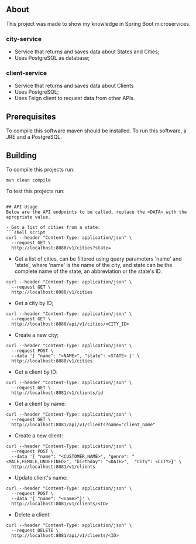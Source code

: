 ## About
This project was made to show my knowledge in Spring Boot microservices.

### city-service
- Service that returns and saves data about States and Cities;
- Uses PostgreSQL as database;

### client-service
- Service that returns and saves data about Clients
- Uses PostgreSQL;
- Uses Feign client to request data from other APIs.

## Prerequisites
To compile this software maven should be installed.
To run this software, a JRE and a PostgreSQL.

## Building
To compile this projects run:
```shell script
mvn clean compile
```
To test this projects run:
```shell script

## API Usage
Below are the API endpoints to be called, replace the <DATA> with the apropriate value.

- Get a list of cities from a state:
```shell script
curl --header "Content-Type: application/json" \
  --request GET \
  http://localhost:8080/v1/cities?state=
```

- Get a list of cities, can be filtered using query parameters 'name' and 'state', where 'name' is the name of the city, and state can be the complete name of the state, an abbreviation or the state's ID.
```shell script
curl --header "Content-Type: application/json" \
  --request GET \
  http://localhost:8080/v1/cities
```

- Get a city by ID;
```shell script
curl --header "Content-Type: application/json" \
  --request GET \
  http://localhost:8080/api/v1/cities/<CITY_ID>
```

- Create a new city;
```shell script
curl --header "Content-Type: application/json" \
  --request POST \
  --data '{ "name": "<NAME>", "state": <STATE> }' \
  http://localhost:8080/v1/cities
```

- Get a client by ID:
```shell script
curl --header "Content-Type: application/json" \
  --request GET \
  http://localhost:8081/v1/clients/id
```

- Get a client by name:
```shell script
curl --header "Content-Type: application/json" \
  --request GET \
  http://localhost:8081/api/v1/clients?name="client_name"
```

- Create a new client:
```shell script
curl --header "Content-Type: application/json" \
  --request POST \
  --data '{ "name": "<CUSTOMER_NAME>", "genre": "<MALE,FEMALE,UNDEFINED>", "birthday": "<DATE>",  "City": <CITY>}' \
  http://localhost:8081/v1/clients
```

- Update client's name:
```shell script
curl --header "Content-Type: application/json" \
  --request POST \
  --data '{ "name": "<name>"}' \
  http://localhost:8081/v1/clients/<ID>
```

- Delete a client:
```shell script
curl --header "Content-Type: application/json" \
  --request DELETE \
  http://localhost:8081/api/v1/clients/<ID>
```
